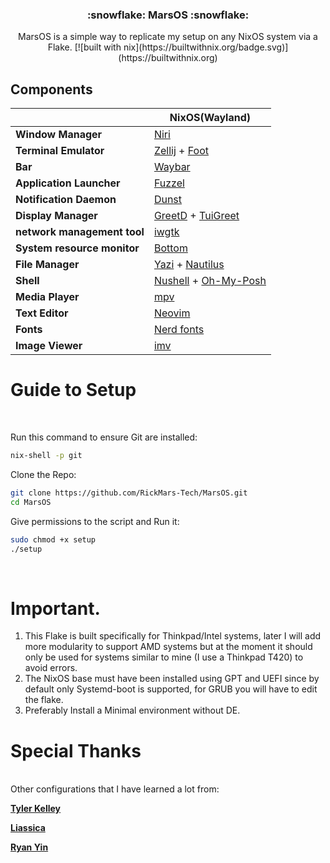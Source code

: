 <h3 align="center">:snowflake: MarsOS :snowflake:</h3>
<p align="center"> 
 MarsOS is a simple way to replicate my setup on any NixOS system via a Flake. 
 [![built with nix](https://builtwithnix.org/badge.svg)](https://builtwithnix.org)
<p/>

</div>


## Components

|                             | NixOS(Wayland)                                                                                                      |
| --------------------------- | ------------------------------------------------------------------------------------------------------------------- |
| **Window Manager**          | [Niri][Niri]                                                                                                        |
| **Terminal Emulator**       | [Zellij][Zellij] + [Foot][Foot]                                                                                     |
| **Bar**                     | [Waybar][Waybar]                                                                                                    |
| **Application Launcher**    | [Fuzzel][Fuzzel]                                                                                                    |
| **Notification Daemon**     | [Dunst][Dunst]                                                                                                      |
| **Display Manager**         | [GreetD][GreetD] + [TuiGreet][TuiGreet]                                                                             |
| **network management tool** | [iwgtk][iwgtk]                                                                                                      |
| **System resource monitor** | [Bottom][Bottom]                                                                                                    |
| **File Manager**            | [Yazi][Yazi] + [Nautilus][Nautilus]                                                                                 |
| **Shell**                   | [Nushell][Nushell] + [Oh-My-Posh][Oh-My-Posh]                                                                       |
| **Media Player**            | [mpv][mpv]                                                                                                          |
| **Text Editor**             | [Neovim][Neovim]                                                                                                    |
| **Fonts**                   | [Nerd fonts][Nerd fonts]                                                                                            |
| **Image Viewer**            | [imv][imv]                                                                                                          |


# Guide to Setup
<br>

Run this command to ensure Git are installed:
```bash
nix-shell -p git
```

Clone the Repo:
```bash
git clone https://github.com/RickMars-Tech/MarsOS.git
cd MarsOS
```

Give permissions to the script and Run it:
```bash
sudo chmod +x setup
./setup
```
<br>


# Important.
1. This Flake is built specifically for Thinkpad/Intel systems, later I will add more modularity to support AMD systems but at the moment it should only be used for systems similar to mine (I use a Thinkpad T420) to avoid errors.
2. The NixOS base must have been installed using GPT and UEFI since by default only Systemd-boot is supported, for GRUB you will have to edit the flake.
3. Preferably Install a Minimal environment without DE.


# Special Thanks
<br>
Other configurations that I have learned a lot from:


**[Tyler Kelley ]**

**[Liassica]**

**[Ryan Yin]**
<br>

<!----------------------------------{ Thanks }--------------------------------->
[Tyler Kelley ]: https://gitlab.com/Zaney/zaneyos
[Liassica]: https://codeberg.org/Liassica/nixos-config
[Ryan Yin]: https://github.com/ryan4yin/nixos-and-flakes-book

<!--------------------------------{ Components }------------------------------->
[Niri]: https://github.com/YaLTeR/niri
[Zellij]: https://github.com/zellij-org/zellij
[Foot]: https://codeberg.org/dnkl/foot
[Waybar]: https://github.com/Alexays/Waybar
[Fuzzel]: https://codeberg.org/dnkl/fuzzel
[Dunst]: https://github.com/dunst-project/dunst
[GreetD]: https://sr.ht/~kennylevinsen/greetd/
[TuiGreet]: https://github.com/apognu/tuigreet
[iwgtk]: https://github.com/J-Lentz/iwgtk
[Bottom]: https://github.com/ClementTsang/bottom
[Yazi]: https://github.com/sxyazi/yazi
[Nautilus]: https://github.com/GNOME/nautilus
[Nushell]: https://github.com/nushell/nushell
[Oh-My-Posh]: https://github.com/jandedobbeleer/oh-my-posh
[mpv]: https://github.com/mpv-player/mpv
[Neovim]: https://github.com/neovim/neovim
[Nerd fonts]: https://github.com/ryanoasis/nerd-fonts
[imv]: https://sr.ht/~exec64/imv/
